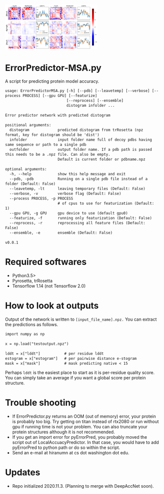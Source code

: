 
<img src="figures/concept2.png" width="60%">

# ErrorPredictor-MSA.py
A script for predicting protein model accuracy.

```
usage: ErrorPredictorMSA.py [-h] [--pdb] [--leavetemp] [--verbose] [--process PROCESS] [--gpu GPU] [--featurize]
                            [--reprocess] [--ensemble]
                            distogram infolder ...

Error predictor network with predicted distogram

positional arguments:
  distogram             predicted distogram from trRosetta (npz format, key for distogram should be 'dist')
  infolder              input folder name full of decoy pdbs having same sequence or path to a single pdb
  outfolder             output folder name. If a pdb path is passed this needs to be a .npz file. Can also be empty.
                        Default is current folder or pdbname.npz

optional arguments:
  -h, --help            show this help message and exit
  --pdb, -pdb           Running on a single pdb file instead of a folder (Default: False)
  --leavetemp, -lt      leaving temporary files (Default: False)
  --verbose, -v         verbose flag (Default: False)
  --process PROCESS, -p PROCESS
                        # of cpus to use for featurization (Default: 1)
  --gpu GPU, -g GPU     gpu device to use (default gpu0)
  --featurize, -f       running only featurization (Default: False)
  --reprocess, -r       reprocessing all feature files (Default: False)
  --ensemble, -e        ensemble (Default: False)

v0.0.1
```

# Required softwares
- Python3.5>
- Pyrosetta, trRosetta
- Tensorflow 1.14 (not Tensorflow 2.0)

# How to look at outputs
Output of the network is written to ```[input_file_name].npz.```
You can extract the predictions as follows.

```
import numpy as np

x = np.load("testoutput.npz")

lddt = x["lddt"]           # per residue lddt
estogram = x["estogram"]   # per pairwise distance e-stogram
mask = x["mask"]           # mask predicting native < 15
```
Perhaps ```lddt``` is the easiest place to start as it is per-residue quality score. You can simply take an average if you want a global score per protein structure. 

# Trouble shooting
- If ErrorPredictor.py returns an OOM (out of memory) error, your protein is probably too big. Try getting on titan instead of rtx2080 or run without gpu if running time is not your problem. You can also truncate your protein structures although it is not recommended.
- If you get an import error for pyErrorPred, you probably moved the script out of LocalAccuacyPredictor. In that case, you would have to add pyErrorPred to python path or do so within the script. 
- Send an e-mail at hiranumn at cs dot washington dot edu.

# Updates
- Repo initialized 2020.11.3. (Planning to merge with DeepAccNet soon).

